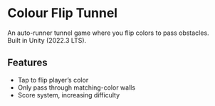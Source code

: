 # Colour Flip Tunnel

An auto-runner tunnel game where you flip colors to pass obstacles.  
Built in Unity (2022.3 LTS).

## Features
- Tap to flip player’s color
- Only pass through matching-color walls
- Score system, increasing difficulty
